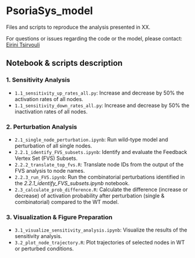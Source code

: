 # PsoriaSys_model

Files and scripts to reproduce the analysis presented in XX.

For questions or issues regarding the code or the model, please contact: [Eirini Tsirvouli](eirinitsirvouli@gmail.com)

## Notebook & scripts description

### 1. Sensitivity Analysis

- `1.1_sensitivity_up_rates_all.py`: Increase and decrease by 50% the activation rates of all nodes.
- `1.1_sensitivity_down_rates_all.py`: Increase and decrease by 50% the inactivation rates of all nodes.

### 2. Perturbation Analysis

- `2.1_single_node_perturbation.ipynb`: Run wild-type model and perturbation of all single nodes.
- `2.2.1_identify_FVS_subsets.ipynb`: Identify and evaluate the Feedback Vertex Set (FVS) Subsets.
- `2.2.2_translate_top_fvs.R`: Translate node IDs from the output of the FVS analysis to node names.
- `2.2.3_run_FVS.ipynb`: Run the combinatorial perturbations identified in the *2.2.1_identify_FVS_subsets.ipynb* notebook.
- `2.3_calculate_prob_difference.R`: Calculate the difference (increase or decrease) of activation probability after perturbation (single & combinatorial) compared to the WT model.

### 3. Visualization & Figure Preparation

- `3.1_visualize_sensitivity_analysis.ipynb`: Visualize the results of the sensitivity analysis.
- `3.2_plot_node_trajectory.R`: Plot trajectories of selected nodes in WT or perturbed conditions.

